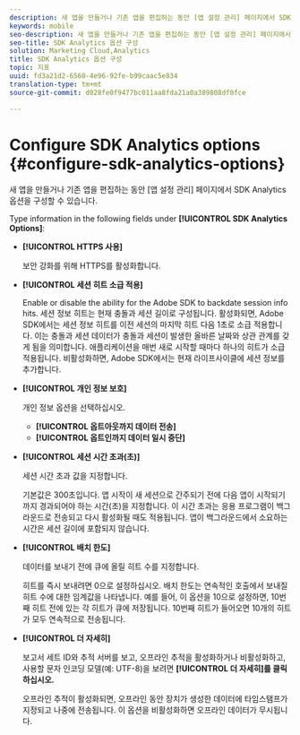```yaml
---
description: 새 앱을 만들거나 기존 앱을 편집하는 동안 [앱 설정 관리] 페이지에서 SDK Analytics 옵션을 구성할 수 있습니다.
keywords: mobile
seo-description: 새 앱을 만들거나 기존 앱을 편집하는 동안 [앱 설정 관리] 페이지에서 SDK Analytics 옵션을 구성할 수 있습니다.
seo-title: SDK Analytics 옵션 구성
solution: Marketing Cloud,Analytics
title: SDK Analytics 옵션 구성
topic: 지표
uuid: fd3a21d2-6560-4e96-92fe-b99caac5e834
translation-type: tm+mt
source-git-commit: d028fe0f9477bc011aa8fda21a0a389808df0fce

---
```



# Configure SDK Analytics options {#configure-sdk-analytics-options}

새 앱을 만들거나 기존 앱을 편집하는 동안 [앱 설정 관리] 페이지에서 SDK Analytics 옵션을 구성할 수 있습니다.

Type information in the following fields under **[!UICONTROL SDK Analytics Options]**:

* **[!UICONTROL HTTPS 사용]**

   보안 강화를 위해 HTTPS를 활성화합니다.

* **[!UICONTROL 세션 히트 소급 적용]**

   Enable or disable the ability for the Adobe SDK to backdate session info hits. 세션 정보 히트는 현재 충돌과 세션 길이로 구성됩니다. 활성화되면, Adobe SDK에서는 세션 정보 히트를 이전 세션의 마지막 히트 다음 1초로 소급 적용합니다. 이는 충돌과 세션 데이터가 충돌과 세션이 발생한 올바른 날짜와 상관 관계를 갖게 됨을 의미합니다. 애플리케이션을 매번 새로 시작할 때마다 하나의 히트가 소급 적용됩니다. 비활성화하면, Adobe SDK에서는 현재 라이프사이클에 세션 정보를 추가합니다.

* **[!UICONTROL 개인 정보 보호]**

   개인 정보 옵션을 선택하십시오.

   * **[!UICONTROL 옵트아웃까지 데이터 전송]**
   * **[!UICONTROL 옵트인까지 데이터 일시 중단]**

* **[!UICONTROL 세션 시간 초과(초)]**

   세션 시간 초과 값을 지정합니다.

   기본값은 300초입니다. 앱 시작이 새 세션으로 간주되기 전에 다음 앱이 시작되기까지 경과되어야 하는 시간(초)을 지정합니다. 이 시간 초과는 응용 프로그램이 백그라운드로 전송되고 다시 활성화될 때도 적용됩니다. 앱이 백그라운드에서 소요하는 시간은 세션 길이에 포함되지 않습니다.

* **[!UICONTROL 배치 한도]**

   데이터를 보내기 전에 큐에 올릴 히트 수를 지정합니다.

   히트를 즉시 보내려면 0으로 설정하십시오. 배치 한도는 연속적인 호출에서 보내질 히트 수에 대한 임계값을 나타냅니다. 예를 들어, 이 옵션을 10으로 설정하면, 10번째 히트 전에 있는 각 히트가 큐에 저장됩니다. 10번째 히트가 들어오면 10개의 히트가 모두 연속적으로 전송됩니다.

* **[!UICONTROL 더 자세히]**

   보고서 세트 ID와 추적 서버를 보고, 오프라인 추적을 활성화하거나 비활성화하고, 사용할 문자 인코딩 모델(예: UTF-8)을 보려면 **[!UICONTROL 더 자세히]를 클릭하십시오.**

   오프라인 추적이 활성화되면, 오프라인 동안 장치가 생성한 데이터에 타임스탬프가 지정되고 나중에 전송됩니다. 이 옵션을 비활성화하면 오프라인 데이터가 무시됩니다.
